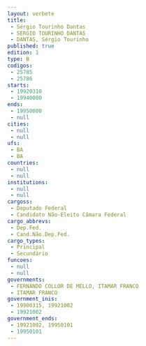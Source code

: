 ```yaml
---
layout: verbete
title:
 - Sérgio Tourinho Dantas
 - SERGIO TOURINHO DANTAS
 - DANTAS, Sérgio Tourinho 
published: true
edition: 1  
type: B
codigos: 
 - 25785
 - 25786
starts: 
 - 19920310
 - 19940000
ends: 
 - 19950000
 - null 
cities: 
 - null 
 - null 
ufs: 
 - BA
 - BA
countries: 
 - null 
 - null 
institutions: 
 - null 
 - null 
cargoss: 
 - Deputado Federal
 - Candidato Não-Eleito Câmara Federal
cargo_abbrevs: 
 - Dep.Fed.
 - Cand.Não.Dep.Fed.
cargo_types: 
 - Principal
 - Secundário
funcoes: 
 - null 
 - null 
governments: 
 - FERNANDO COLLOR DE MELLO, ITAMAR FRANCO
 - ITAMAR FRANCO
government_inis: 
 - 19900315, 19921002
 - 19921002
government_ends: 
 - 19921002, 19950101
 - 19950101
---
```


